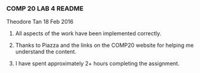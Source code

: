 ### COMP 20 LAB 4 README

Theodore Tan
18 Feb 2016

1. All aspects of the work have been implemented correctly.

2. Thanks to Piazza and the links on the COMP20 website for helping me 
   understand the content.

3. I have spent approximately 2+ hours completing the assignment.